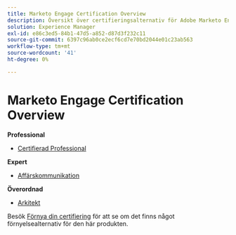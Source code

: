 ```yaml
---
title: Marketo Engage Certification Overview
description: Översikt över certifieringsalternativ för Adobe Marketo Engage
solution: Experience Manager
exl-id: e86c3ed5-84b1-47d5-a852-d87d3f232c11
source-git-commit: 6397c96ab0ce2ecf6cd7e70bd2044e01c23ab563
workflow-type: tm+mt
source-wordcount: '41'
ht-degree: 0%

---
```


# Marketo Engage Certification Overview

**Professional**

* [Certifierad Professional](/help/certifications/ame/ame-p.md) <!--AD0-E555-->

**Expert**

* [Affärskommunikation](/help/certifications/ame/ame-e-business.md) <!--AD0-E559-->

**Överordnad**

* [Arkitekt](/help/certifications/ame/ame-m-architect.md) <!--AD0-E556-->

Besök [Förnya din certifiering](/help/certifications/renew.md) för att se om det finns något förnyelsealternativ för den här produkten.
